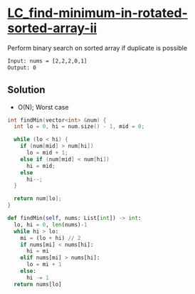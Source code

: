 # [LC_find-minimum-in-rotated-sorted-array-ii](https://leetcode.com/problems/find-minimum-in-rotated-sorted-array-ii)

Perform binary search on sorted array if duplicate is possible

```txt
Input: nums = [2,2,2,0,1]
Output: 0
```

## Solution

* O(N); Worst case

```cpp
int findMin(vector<int> &num) {
  int lo = 0, hi = num.size() - 1, mid = 0;

  while (lo < hi) {
    if (num[mid] > num[hi])
      lo = mid + 1;
    else if (num[mid] < num[hi])
      hi = mid;
    else
      hi--;
  }

  return num[lo];
}
```

```py
def findMin(self, nums: List[int]) -> int:
  lo, hi = 0, len(nums)-1
  while hi > lo:
    mi = (lo + hi) // 2
    if nums[mi] < nums[hi]:
      hi = mi
    elif nums[mi] > nums[hi]:
      lo = mi + 1
    else:
      hi -= 1
  return nums[lo]
```
